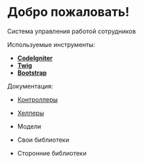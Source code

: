 # Добро пожаловать!

Система управления работой сотрудников

Используемые инструменты:

* **[CodeIgniter](http://ellislab.com/codeigniter/)**
* **[Twig](http://twig.sensiolabs.org/)**
* **[Bootstrap](http://getbootstrap.com/2.3.2/)**

Документация:

* [Контроллеры](https://bitbucket.org/SentryFear/profexpert/wiki/%D0%9A%D0%BE%D0%BD%D1%82%D1%80%D0%BE%D0%BB%D0%BB%D0%B5%D1%80%D1%8B)

* [Хелперы](https://bitbucket.org/SentryFear/profexpert/wiki/%D0%A5%D0%B5%D0%BB%D0%BF%D0%B5%D1%80%D1%8B)

* Модели

* Свои библиотеки

* Сторонние библиотеки